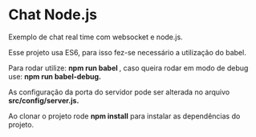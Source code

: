 # Chat Node.js

Exemplo de chat real time com websocket e node.js.

Esse projeto usa ES6, para isso fez-se necessário a utilização do babel.

 Para rodar utilize: <strong> npm run babel </strong>, caso queira rodar em modo de debug use: <strong> npm run babel-debug.</strong>

As configuração da porta do servidor pode ser alterada no arquivo <strong>src/config/server.js.</strong>

Ao clonar o projeto rode <strong>npm install</strong> para instalar as dependências do projeto.